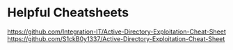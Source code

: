 # Helpful Cheatsheets
https://github.com/Integration-IT/Active-Directory-Exploitation-Cheat-Sheet
https://github.com/S1ckB0y1337/Active-Directory-Exploitation-Cheat-Sheet
